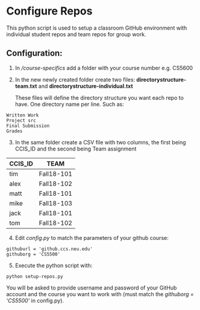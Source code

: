 
# Configure Repos


This python script is used to setup a classroom GitHub environment with individual student repos and team repos for group work.

## Configuration: 

1.  In */course-specifics* add a folder with your course number e.g. CS5600 
2.  In the new newly created folder create two files: 
    **directorystructure-team.txt** and **directorystructure-individual.txt**
   
    These files will define the directory structure you want each repo to have. One directory name per line. Such as: 
```   
Written Work
Project src
Final Submission
Grades
```

3.  In the same folder create a CSV file with two columns, the first being CCIS_ID and the second being Team assignment 

| CCIS_ID  | TEAM |
| ------------- | ------------- |
| tim  | Fall18-101  |
| alex  | Fall18-102  |
| matt  | Fall18-101  |
| mike  | Fall18-103  |
| jack  | Fall18-101  |
| tom  | Fall18-102  |


4. Edit *config.py* to match the parameters of your github course:

```
githuburl = 'github.ccs.neu.edu'
githuborg = 'CS5500'
```
5. Execute the python script with:

```python setup-repos.py```

You will be asked to provide username and password of your GitHub account and the course you want to work with (must match the *githuborg = 'CS5500'* in config.py).
